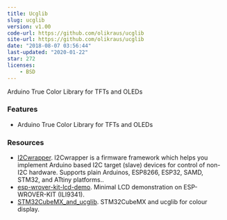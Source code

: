 ```yaml
---
title: Ucglib
slug: ucglib
version: v1.00
code-url: https://github.com/olikraus/ucglib
site-url: https://github.com/olikraus/ucglib
date: "2018-08-07 03:56:44"
last-updated: "2020-01-22"
star: 272
licenses:
    - BSD
---
```

Arduino True Color Library for TFTs and OLEDs

<!--more-->

### Features

- Arduino True Color Library for TFTs and OLEDs

### Resources
<!--github-projects-->
- [I2Cwrapper](https://github.com/ftjuh/I2Cwrapper). I2Cwrapper is a firmware framework which helps you implement Arduino based I2C target (slave) devices for control of non-I2C hardware. Supports plain Arduinos, ESP8266, ESP32, SAMD, STM32, and ATtiny platforms..
- [esp-wrover-kit-lcd-demo](https://github.com/kekyo/esp-wrover-kit-lcd-demo). Minimal LCD demonstration on ESP-WROVER-KIT (ILI9341).
- [STM32CubeMX_and_ucglib](https://github.com/harebit/STM32CubeMX_and_ucglib). STM32CubeMX and ucglib for colour display.